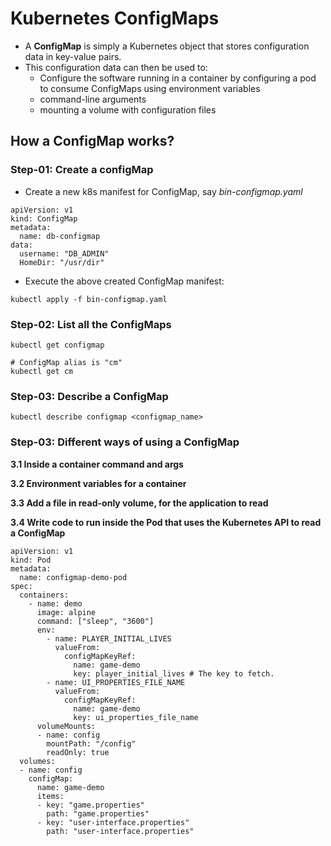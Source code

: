 # Kubernetes ConfigMaps

- A **ConfigMap** is simply a Kubernetes object that stores configuration data in key-value pairs.
- This configuration data can then be used to:
  - Configure the software running in a container by configuring a pod to consume ConfigMaps using environment variables
  - command-line arguments
  - mounting a volume with configuration files

## How a ConfigMap works?

### Step-01: Create a configMap

- Create a new k8s manifest for ConfigMap, say _bin-configmap.yaml_

```
apiVersion: v1
kind: ConfigMap
metadata:
  name: db-configmap
data:
  username: "DB_ADMIN"
  HomeDir: "/usr/dir"
```

- Execute the above created ConfigMap manifest:

```
kubectl apply -f bin-configmap.yaml
```

### Step-02: List all the ConfigMaps

```
kubectl get configmap

# ConfigMap alias is "cm"
kubectl get cm
```

### Step-03: Describe a ConfigMap

```
kubectl describe configmap <configmap_name>
```

### Step-03: Different ways of using a ConfigMap

**3.1 Inside a container command and args**

**3.2 Environment variables for a container**

**3.3 Add a file in read-only volume, for the application to read**

**3.4 Write code to run inside the Pod that uses the Kubernetes API to read a ConfigMap**

```
apiVersion: v1
kind: Pod
metadata:
  name: configmap-demo-pod
spec:
  containers:
    - name: demo
      image: alpine
      command: ["sleep", "3600"]
      env:
        - name: PLAYER_INITIAL_LIVES
          valueFrom:
            configMapKeyRef:
              name: game-demo
              key: player_initial_lives # The key to fetch.
        - name: UI_PROPERTIES_FILE_NAME
          valueFrom:
            configMapKeyRef:
              name: game-demo
              key: ui_properties_file_name
      volumeMounts:
      - name: config
        mountPath: "/config"
        readOnly: true
  volumes:
  - name: config
    configMap:
      name: game-demo
      items:
      - key: "game.properties"
        path: "game.properties"
      - key: "user-interface.properties"
        path: "user-interface.properties"

```
